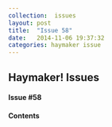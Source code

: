 ```yaml
---
collection:  issues
layout: post
title:  "Issue 58"
date:   2014-11-06 19:37:32
categories: haymaker issue
---
```


<h2>Haymaker! Issues</h2>

<h4>Issue #58</h4>

<h4>Contents</h4>
